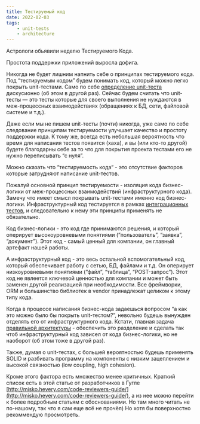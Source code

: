 ```yaml
---
title: Тестируемый код
date: 2022-02-03
tags:
    - unit-tests
    - architecture
---
```


Астрологи обьявили неделю Тестируемого Кода.

Простота поддержки приложений выросла дофига.

<!-- more -->

Никогда не будет лишним напнить себе о принципах тестируемого кода. Под “тестируемым кодом” будем понимать код, который можно легко покрыть unit-тестами. Само по себе [определение unit-теста](https://www.notion.so/unit-8e41b98d53284531930883e409e78a36?pvs=21) дискусионно (об этом в другой раз). Сейчас будем считать что unit-тесты — это тесты которые для своего выполнения не нуждаются в меж-процессных взаимодействиях (обращениях к БД, сети, файловой системе и т.д.). 

Даже если мы не пишем unit-тесты (почти) никогда, уже само по себе следование принципам тестируемости улучшает качество и простоту поддержки кода. К тому же, всегда есть небольшая вероятность что время для написания тестов появится (хаха), и вы (или кто-то другой) будете благодарны себе за то что для покрытия проекта тестами его не нужно переписывать “с нуля”.

Можно сказать что “тестируемость кода“ - это отсутствие факторов которые затрудняют написание unit-тестов. 

Пожалуй основной принцип тестируемости - изоляция кода бизнес-логики от меж-процессных взаимодействий (инфраструктурного кода). Замечу что имеет смысл покрывать unit-тестами именно код бизнес-логики. Инфраструктурный код тестируется в рамках [интеграционных тестов](https://www.notion.so/44b9e17db8844fbdbae6cc71ac56e77a?pvs=21), и следовательно к нему эти принципы применять не обязательно. 

Код бизнес-логики - это код где принимаются решения, и который оперирует высокоуровневыми понятиями (”пользователь”, “заявка”, “документ”). Этот код - самый ценный для компании, он главный артефакт нашей работы.

А инфраструктурный код - это весь остальной вспомогательный код, который обеспечивает работу с сетью, БД, файлами и т.д. Он оперирует низкоуровневыми понятиями (”файл”, “таблица”, “POST-запрос”). Этот код не явлеется ключевой ценностью для компании и может быть заменен другой реализацией при необходимости. Все фреймворки, ORM и большинство библиотек в vendor принадлежат целиком к этому типу кода.

Когда в процессе написания бизнес-кода задаешься вопросом “а как это можно было бы покрыть unit-тестом?”, невольно будешь вынужден отделять его от инфраструктурного кода. Кстати, главная задача [правильной архитектуры](https://www.notion.so/7c230ce381a6488a8b389f12d560d72f?pvs=21) - обеспечить это разделение и сделать так чтоб инфраструктурный код зависел от кода бизнес-логики, но не наоборот (об этом тоже в другой раз).

Также, думая о unit-тестах, с большей вероятностью будешь применять SOLID и разбивать программу на компоненты с низким зацеплением и высокой связностью (low coupling, high cohesion).

Кроме этого фактора есть множество менее критичных. Краткий список есть в этой статье от разработчиков в Гугле [http://misko.hevery.com/code-reviewers-guide/](http://misko.hevery.com/code-reviewers-guide/), а из нее можно перейти к более подробным статьям с обоснованиями. Но там много читать не по-нашому, так что я сам еще всё не прочёл) Но хотя бы поверхностно рекоммендую просмотреть.